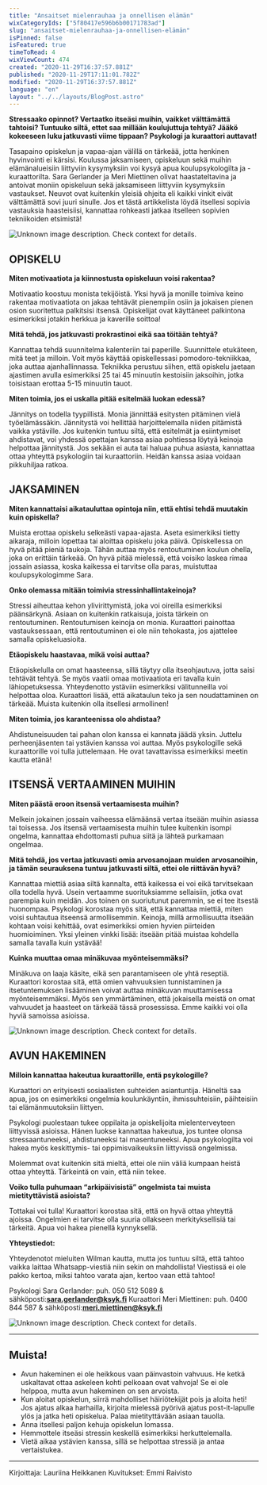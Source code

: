 ```yaml
---
title: "Ansaitset mielenrauhaa ja onnellisen elämän"
wixCategoryIds: ["5f80417e596b6b00171783ad"]
slug: "ansaitset-mielenrauhaa-ja-onnellisen-elämän"
isPinned: false
isFeatured: true
timeToRead: 4
wixViewCount: 474
created: "2020-11-29T16:37:57.881Z"
published: "2020-11-29T17:11:01.782Z"
modified: "2020-11-29T16:37:57.881Z"
language: "en"
layout: "../../layouts/BlogPost.astro"
---
```

**Stressaako opinnot? Vertaatko itseäsi muihin, vaikket välttämättä tahtoisi? Tuntuuko siltä, ettet saa millään koulujuttuja tehtyä? Jääkö kokeeseen luku jatkuvasti viime tippaan? Psykologi ja kuraattori auttavat!**

Tasapaino opiskelun ja vapaa-ajan välillä on tärkeää, jotta henkinen hyvinvointi ei kärsisi. Koulussa jaksamiseen, opiskeluun sekä muihin elämänalueisiin liittyviin kysymyksiin voi kysyä apua koulupsykologilta ja -kuraattorilta. Sara Gerlander ja Meri Miettinen olivat haastateltavina ja antoivat moniin opiskeluun sekä jaksamiseen liittyviin kysymyksiin vastaukset. Neuvot ovat kuitenkin yleisiä ohjeita eli kaikki vinkit eivät välttämättä sovi juuri sinulle. Jos et tästä artikkelista löydä itsellesi sopivia vastauksia haasteisiisi, kannattaa rohkeasti jatkaa itselleen sopivien tekniikoiden etsimistä!&nbsp;

![Unknown image description. Check context for details.](https://static.wixstatic.com/media/2da4fc_c97966ac5d2d4fb896d320139a36bbcb~mv2.png)
## **OPISKELU**

**Miten motivaatiota ja kiinnostusta opiskeluun voisi rakentaa?**

Motivaatio koostuu monista tekijöistä. Yksi hyvä ja monille toimiva keino rakentaa motivaatiota on jakaa tehtävät pienempiin osiin ja jokaisen pienen osion suoritettua palkitsisi itsensä. Opiskelijat ovat käyttäneet palkintona esimerkiksi jotakin herkkua ja kaverille soittoa!

**Mitä tehdä, jos jatkuvasti prokrastinoi eikä saa töitään tehtyä?**

Kannattaa tehdä suunnitelma kalenteriin tai paperille. Suunnittele etukäteen, mitä teet ja milloin. Voit myös käyttää opiskellessasi pomodoro-tekniikkaa, joka auttaa ajanhallinnassa. Tekniikka perustuu siihen, että opiskelu jaetaan ajastimen avulla esimerkiksi 25 tai 45 minuutin kestoisiin jaksoihin, jotka toisistaan erottaa 5-15 minuutin tauot.

**Miten toimia, jos ei uskalla pitää esitelmää luokan edessä?**

Jännitys on todella tyypillistä. Monia jännittää esitysten pitäminen vielä työelämässäkin. Jännitystä voi hellittää harjoittelemalla niiden pitämistä vaikka ystäville. Jos kuitenkin tuntuu siltä, että esitelmät ja esiintymiset ahdistavat, voi yhdessä opettajan kanssa asiaa pohtiessa löytyä keinoja helpottaa jännitystä.
Jos sekään ei auta tai haluaa puhua asiasta, kannattaa ottaa yhteyttä psykologiin tai kuraattoriin. Heidän kanssa asiaa voidaan pikkuhiljaa ratkoa.


## **JAKSAMINEN**

**Miten kannattaisi aikatauluttaa opintoja niin, että ehtisi tehdä muutakin kuin opiskella?**

Muista erottaa opiskelu selkeästi vapaa-ajasta. Aseta esimerkiksi tietty aikaraja, milloin lopettaa tai aloittaa opiskelu joka päivä. Opiskellessa on hyvä pitää pieniä taukoja. Tähän auttaa myös rentoutuminen koulun ohella, joka on erittäin tärkeää. On hyvä pitää mielessä, että voisiko laskea rimaa jossain asiassa, koska kaikessa ei tarvitse olla paras, muistuttaa koulupsykologimme Sara.

**Onko olemassa mitään toimivia stressinhallintakeinoja?**

Stressi aiheuttaa kehon ylivirittymistä, joka voi oireilla esimerkiksi päänsärkynä. Asiaan on kuitenkin ratkaisuja, joista tärkein on rentoutuminen. Rentoutumisen keinoja on monia. Kuraattori painottaa vastauksessaan, että rentoutuminen ei ole niin tehokasta, jos ajattelee samalla opiskeluasioita.

**Etäopiskelu haastavaa, mikä voisi auttaa?**

Etäopiskelulla on omat haasteensa, sillä täytyy olla itseohjautuva, jotta saisi tehtävät tehtyä. Se myös vaatii omaa motivaatiota eri tavalla kuin lähiopetuksessa. Yhteydenotto ystäviin esimerkiksi välitunneilla voi helpottaa oloa. Kuraattori lisää, että aikataulun teko ja sen noudattaminen on tärkeää. Muista kuitenkin olla itsellesi armollinen!&nbsp;

**Miten toimia, jos karanteenissa olo ahdistaa?**

Ahdistuneisuuden tai pahan olon kanssa ei kannata jäädä yksin. Juttelu perheenjäsenten tai ystävien kanssa voi auttaa. Myös psykologille sekä kuraattorille voi tulla juttelemaan. He ovat tavattavissa esimerkiksi meetin kautta etänä!


## **ITSENSÄ VERTAAMINEN MUIHIN**

**Miten päästä eroon itsensä vertaamisesta muihin?**

Melkein jokainen jossain vaiheessa elämäänsä vertaa itseään muihin asiassa tai toisessa. Jos itsensä vertaamisesta muihin tulee kuitenkin isompi ongelma, kannattaa ehdottomasti puhua siitä ja lähteä purkamaan ongelmaa.

**Mitä tehdä, jos vertaa jatkuvasti omia arvosanojaan muiden arvosanoihin, ja tämän seurauksena tuntuu jatkuvasti siltä, ettei ole riittävän hyvä?**

Kannattaa miettiä asiaa siltä kannalta, että kaikessa ei voi eikä tarvitsekaan olla todella hyvä. Usein vertaamme suorituksiamme sellaisiin, jotka ovat parempia kuin meidän. Jos toinen on suoriutunut paremmin, se ei tee itsestä huonompaa. Psykologi korostaa myös sitä, että kannattaa miettiä, miten voisi suhtautua itseensä armollisemmin. Keinoja, millä armollisuutta itseään kohtaan voisi kehittää, ovat esimerkiksi omien hyvien piirteiden huomioiminen. Yksi yleinen vinkki lisää: itseään pitää muistaa kohdella samalla tavalla kuin ystävää!

**Kuinka muuttaa omaa minäkuvaa myönteisemmäksi?**

Minäkuva on laaja käsite, eikä sen parantamiseen ole yhtä reseptiä. Kuraattori korostaa sitä, että omien vahvuuksien tunnistaminen ja itsetuntemuksen lisääminen voivat auttaa minäkuvan muuttamisessa myönteisemmäksi. Myös sen ymmärtäminen, että jokaisella meistä on omat vahvuudet ja haasteet on tärkeää tässä prosessissa. Emme kaikki voi olla hyviä samoissa asioissa.


![Unknown image description. Check context for details.](https://static.wixstatic.com/media/2da4fc_cc2e64af1cac4a8eaf5d0b60c0e445a0~mv2.png)
## **AVUN HAKEMINEN**

**Milloin kannattaa hakeutua kuraattorille, entä psykologille?**

Kuraattori on erityisesti sosiaalisten suhteiden asiantuntija. Häneltä saa apua, jos on esimerkiksi ongelmia koulunkäyntiin, ihmissuhteisiin, päihteisiin tai elämänmuutoksiin liittyen.&nbsp;

Psykologi puolestaan tukee oppilaita ja opiskelijoita mielenterveyteen liittyvissä asioissa. Hänen luokse kannattaa hakeutua, jos tuntee olonsa stressaantuneeksi, ahdistuneeksi tai masentuneeksi. Apua psykologilta voi hakea myös keskittymis- tai oppimisvaikeuksiin liittyvissä ongelmissa.&nbsp;

Molemmat ovat kuitenkin sitä mieltä, ettei ole niin väliä kumpaan heistä ottaa yhteyttä. Tärkeintä on vain, että niin tekee.&nbsp;

**Voiko tulla puhumaan “arkipäivisistä” ongelmista tai muista mietityttävistä asioista?**

Tottakai voi tulla! Kuraattori korostaa sitä, että on hyvä ottaa yhteyttä ajoissa. Ongelmien ei tarvitse olla suuria ollakseen merkityksellisiä tai tärkeitä. Apua voi hakea pienellä kynnyksellä.&nbsp;


**Yhteystiedot:**

Yhteydenotot mieluiten Wilman kautta, mutta jos tuntuu siltä, että tahtoo vaikka laittaa Whatsapp-viestiä niin sekin on mahdollista! Viestissä ei ole pakko kertoa, miksi tahtoo varata ajan, kertoo vaan että tahtoo!&nbsp;

Psykologi Sara Gerlander: puh. 050 512 5089 &amp; sähköposti:[__sara.gerlander@ksyk.fi__](mailto:sara.gerlander@ksyk.fi)
Kuraattori Meri Miettinen: puh. 0400 844 587 &amp; sähköposti:[__meri.miettinen@ksyk.fi__](mailto:meri.miettinen@ksyk.fi)


![Unknown image description. Check context for details.](https://static.wixstatic.com/media/a27d24_f0b06eff524a4b1ba8ec5a6497d21433~mv2.png) <!-- Original name: 2da4fc_5e4909471b274723a25678a5e6fe54da~mv2.png -->


---
## Muista!
- Avun hakeminen ei ole heikkous vaan päinvastoin vahvuus. He ketkä uskaltavat ottaa askeleen kohti pelkoaan ovat vahvoja! Se ei ole helppoa, mutta avun hakeminen on sen arvoista.&nbsp;
- Kun aloitat opiskelun, siirrä mahdolliset häiriötekijät pois ja aloita heti! Jos ajatus alkaa harhailla, kirjoita mielessä pyörivä ajatus post-it-lapulle ylös ja jatka heti opiskelua. Palaa mietityttävään asiaan tauolla.&nbsp;
- Anna itsellesi paljon kehuja opiskelun lomassa.
- Hemmottele itseäsi stressin keskellä esimerkiksi herkuttelemalla.
- Vietä aikaa ystävien kanssa, sillä se helpottaa stressiä ja antaa vertaistukea.
---
Kirjoittaja: Lauriina Heikkanen
Kuvitukset: Emmi Raivisto

